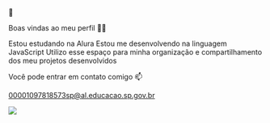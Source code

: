  👋

Boas vindas ao meu perfil 💙💙

Estou estudando na Alura
Estou me desenvolvendo na linguagem JavaScript
Utilizo esse espaço para minha organização e compartilhamento dos meu projetos desenvolvidos

Você pode entrar em contato comigo 📫

00001097818573sp@al.educacao.sp.gov.br 

![](https://images.app.goo.gl/dZxmpDZt6WfvptfJ6)
